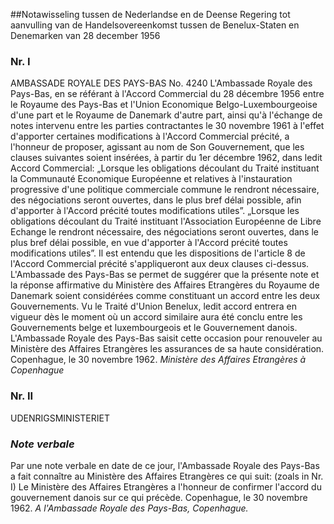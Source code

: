 <meta http-equiv='Content-Type' content='text/html; charset=utf-8' />

##Notawisseling tussen de Nederlandse en de Deense Regering tot aanvulling van de Handelsovereenkomst tussen de Benelux-Staten en Denemarken van 28 december 1956

### Nr.  I  

AMBASSADE ROYALE DES PAYS-BAS No. 4240 L'Ambassade Royale des Pays-Bas, en se référant à l'Accord Commercial du 28 décembre 1956 entre le Royaume des Pays-Bas et l'Union Economique Belgo-Luxembourgeoise d'une part et le Royaume de Danemark d'autre part, ainsi qu'à l'échange de notes intervenu entre les parties contractantes le 30 novembre 1961 à l'effet d'apporter certaines modifications à l'Accord Commercial précité, a l'honneur de proposer, agissant au nom de Son Gouvernement, que les clauses suivantes soient insérées, à partir du 1er décembre 1962, dans ledit Accord Commercial: „Lorsque les obligations découlant du Traité instituant la Communauté Economique Européenne et relatives à l'instauration progressive d'une politique commerciale commune le rendront nécessaire, des négociations seront ouvertes, dans le plus bref délai possible, afin d'apporter à l'Accord précité toutes modifications utiles”. „Lorsque les obligations découlant du Traité instituant l'Association Européenne de Libre Echange le rendront nécessaire, des négociations seront ouvertes, dans le plus bref délai possible, en vue d'apporter à l'Accord précité toutes modifications utiles”. Il est entendu que les dispositions de l'article 8 de l'Accord Commercial précité s'appliqueront aux deux clauses ci-dessus. L'Ambassade des Pays-Bas se permet de suggérer que la présente note et la réponse affirmative du Ministère des Affaires Etrangères du Royaume de Danemark soient considérées comme constituant un accord entre les deux Gouvernements. Vu le Traité d'Union Benelux, ledit accord entrera en vigueur dès le moment où un accord similaire aura été conclu entre les Gouvernements belge et luxembourgeois et le Gouvernement danois. L'Ambassade Royale des Pays-Bas saisit cette occasion pour renouveler au Ministère des Affaires Etrangères les assurances de sa haute considération. Copenhague, le 30 novembre 1962.  *Ministère des Affaires Etrangères*   *à Copenhague*    

### Nr.  II  

UDENRIGSMINISTERIET 
### *Note verbale* 

Par une note verbale en date de ce jour, l'Ambassade Royale des Pays-Bas a fait connaître au Ministère des Affaires Etrangères ce qui suit:  (zoals in Nr. I)  Le Ministère des Affaires Etrangères a l'honneur de confirmer l'accord du gouvernement danois sur ce qui précède. Copenhague, le 30 novembre 1962.  *A l'Ambassade Royale des Pays-Bas,*   *Copenhague.*    
